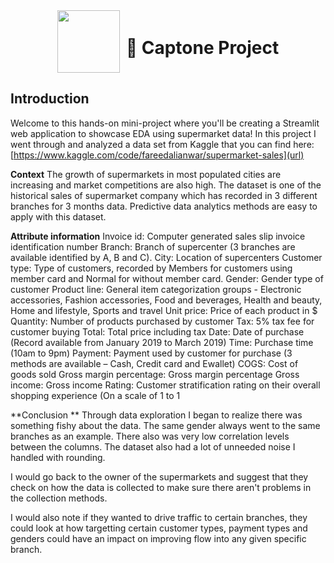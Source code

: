 <div style="display: flex; align-items: center; justify-content: center; text-align: center;">
  <img src="https://coursereport-s3-production.global.ssl.fastly.net/uploads/school/logo/219/original/CT_LOGO_NEW.jpg" width="100" style="margin-right: 10px;">
  <div>
    <h1><b>📖 Captone Project</b></h1>
  </div>
</div>

## Introduction
Welcome to this hands-on mini-project where you'll be creating a Streamlit web application to showcase EDA using supermarket data! In this project I went through and analyzed a data set from Kaggle that you can find here:  [https://www.kaggle.com/code/fareedalianwar/supermarket-sales](url)


**Context**
The growth of supermarkets in most populated cities are increasing and market competitions are also high. The dataset is one of the historical sales of supermarket company which has recorded in 3 different branches for 3 months data. Predictive data analytics methods are easy to apply with this dataset.

**Attribute information**
Invoice id: Computer generated sales slip invoice identification number
Branch: Branch of supercenter (3 branches are available identified by A, B and C).
City: Location of supercenters
Customer type: Type of customers, recorded by Members for customers using member card and Normal for without member card.
Gender: Gender type of customer
Product line: General item categorization groups - Electronic accessories, Fashion accessories, Food and beverages, Health and beauty, Home and lifestyle, Sports and travel
Unit price: Price of each product in $
Quantity: Number of products purchased by customer
Tax: 5% tax fee for customer buying
Total: Total price including tax
Date: Date of purchase (Record available from January 2019 to March 2019)
Time: Purchase time (10am to 9pm)
Payment: Payment used by customer for purchase (3 methods are available – Cash, Credit card and Ewallet)
COGS: Cost of goods sold
Gross margin percentage: Gross margin percentage
Gross income: Gross income
Rating: Customer stratification rating on their overall shopping experience (On a scale of 1 to 1

**Conclusion **
Through data exploration I began to realize there was something fishy about the data. The same gender always went to the same branches as an example. There also was very low correlation levels between the columns. The dataset also had a lot of unneeded noise I handled with rounding. 

I would go back to the owner of the supermarkets and suggest that they check on how the data is collected to make sure there aren't problems in the collection methods. 

I would also note if they wanted to drive traffic to certain branches, they could look at how targetting certain customer types, payment types and genders could have an impact on improving flow into any given specific branch. 

